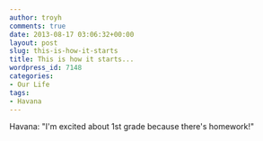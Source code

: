 ```yaml
---
author: troyh
comments: true
date: 2013-08-17 03:06:32+00:00
layout: post
slug: this-is-how-it-starts
title: This is how it starts...
wordpress_id: 7148
categories:
- Our Life
tags:
- Havana
---
```


Havana: "I'm excited about 1st grade because there's homework!"
